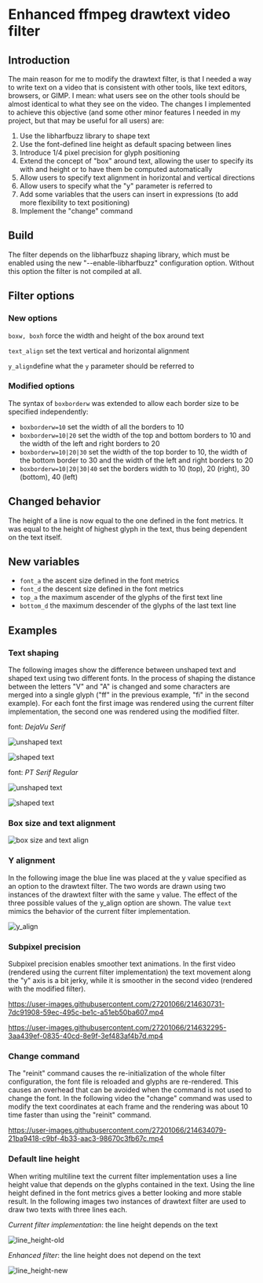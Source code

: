 # Enhanced ffmpeg drawtext video filter
## Introduction
The main reason for me to modify the drawtext filter, is that I needed a way to write text on a video that is consistent with other tools, like text editors, browsers, or GIMP. I mean: what users see on the other tools should be almost identical to what they see on the video. The changes I implemented to achieve this objective (and some other minor features I needed in my project, but that may be useful for all users) are:

 1. Use the libharfbuzz library to shape text
 2. Use the font-defined line height as default spacing between lines
 3. Introduce 1/4 pixel precision for glyph positioning
 4. Extend the concept of "box" around text, allowing the user to specify its with and height or to have them be computed automatically
 5. Allow users to specify text alignment in horizontal and vertical directions
 6. Allow users to specify what the "y" parameter is referred to
 7. Add some variables that the users can insert in expressions (to add more flexibility to text positioning)
 8. Implement the "change" command

## Build
The filter depends on the libharfbuzz shaping library, which must be enabled using the new "--enable-libharfbuzz" configuration option. Without this option the filter is not compiled at all.

## Filter options

### New options
`boxw, boxh` force the width and height of the box around text

`text_align` set the text vertical and horizontal alignment

`y_align`define what the `y` parameter should be referred to

### Modified options
The syntax of `boxborderw` was extended to allow each border size to be specified independently:

 - `boxborderw=10` set the width of all the borders to 10
 - `boxborderw=10|20` set the width of the top and bottom borders to 10 and the width of the left and right borders to 20
-  `boxborderw=10|20|30` set the width of the top border to 10, the width of the bottom border to 30 and the width of the left and right borders to 20
-  `boxborderw=10|20|30|40`  set the borders width to 10 (top), 20 (right), 30 (bottom), 40 (left)

## Changed behavior
The height of a line is now equal to the one defined in the font metrics. It was equal to the height of highest glyph in the text, thus being dependent on the text itself.

## New variables
 - `font_a` the ascent size defined in the font metrics
 - `font_d` the descent size defined in the font metrics
 - `top_a` the maximum ascender of the glyphs of the first text line
 - `bottom_d` the maximum descender of the glyphs of the last text line

## Examples
### Text shaping
The following images show the difference between unshaped text and shaped text using two different fonts. In the process of shaping the distance between the letters "V" and "A" is changed and some characters are merged into a single glyph ("ff" in the previous example, "fi" in the second example). For each font the first image was rendered using the current filter implementation, the second one was rendered using the modified filter.

font: *DejaVu Serif*

![unshaped text](https://user-images.githubusercontent.com/27201066/214627926-c3b5c6a4-ba83-4e4b-82b8-7bdc8790770c.png)

![shaped text](https://user-images.githubusercontent.com/27201066/214627474-a8cc9fa8-c3a3-493e-95fe-86363aca0710.png)

font: *PT Serif Regular*

![unshaped text](https://user-images.githubusercontent.com/27201066/214628371-fc71c23e-edd3-459e-8ac9-73a69ae0ca02.png)

![shaped text](https://user-images.githubusercontent.com/27201066/214628436-89b87c62-d607-4ba6-b752-6ba6de16d49e.png)

### Box size and text alignment

![box size and text align](https://user-images.githubusercontent.com/27201066/214628965-82e3303b-c378-4c13-906b-9012b4174faa.png)

### Y alignment
In the following image the blue line was placed at the y value specified as an option to the drawtext filter. The two words are drawn using two instances of the drawtext filter with the same `y` value. The effect of the three possible values of the y_align option are shown. The value `text` mimics the behavior of the current filter implementation.

![y_align](https://user-images.githubusercontent.com/27201066/214629259-a57dce1c-c112-47cb-a3c5-8625e51e5102.png)

### Subpixel precision
Subpixel precision enables smoother text animations. In the first video (rendered using the current filter implementation) the text movement along the "y" axis is a bit jerky, while it is smoother in the second video (rendered with the modified filter).

https://user-images.githubusercontent.com/27201066/214630731-7dc91908-59ec-495c-be1c-a51eb50ba607.mp4

https://user-images.githubusercontent.com/27201066/214632295-3aa439ef-0835-40cd-8e9f-3ef483af4b7d.mp4

### Change command
The "reinit" command causes the re-initialization of the whole filter configuration, the font file is reloaded and glyphs are re-rendered. This causes an overhead that can be avoided when the command is not used to change the font. In the following video the "change" command was used to modify the text coordinates at each frame and the rendering was about 10 time faster than using the "reinit" command.

https://user-images.githubusercontent.com/27201066/214634079-21ba9418-c9bf-4b33-aac3-98670c3fb67c.mp4

### Default line height
When writing multiline text the current filter implementation uses a line height value that depends on the glyphs contained in the text. Using the line height defined in the font metrics gives a better looking and more stable result. In the following images two instances of drawtext filter are used to draw two texts with three lines each.

*Current filter implementation*: the line height depends on the text

![line_height-old](https://user-images.githubusercontent.com/27201066/214710175-536e5f4c-3711-4abf-b133-0b62e875fb7d.png)

*Enhanced filter*: the line height does not depend on the text

![line_height-new](https://user-images.githubusercontent.com/27201066/214710200-453d3c4d-fe9a-4e97-a68e-887d127f55f6.png)
